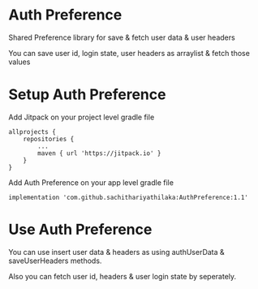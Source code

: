 # Auth Preference

Shared Preference library for save &amp; fetch user data &amp; user headers 

You can save user id, login state, user headers as arraylist & fetch those values 


# Setup Auth Preference

Add Jitpack on your project level gradle file

```
allprojects {
	repositories {
		...
		maven { url 'https://jitpack.io' }
	}
}
```
  
Add Auth Preference on your app level gradle file

```implementation 'com.github.sachithariyathilaka:AuthPreference:1.1'```

# Use Auth Preference

You can use insert user data & headers as using authUserData & saveUserHeaders methods.

Also you can fetch user id, headers & user login state by seperately. 

